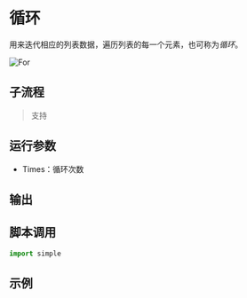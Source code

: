 # 循环 
用来迭代相应的列表数据，遍历列表的每一个元素，也可称为*循环*。

![For](./images/2022-11-17_184608.png ':size=90%')

## 子流程

> 支持

## 运行参数

* Times：循环次数


## 输出



## 脚本调用

```python
import simple


```

## 示例

